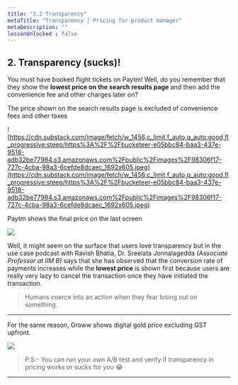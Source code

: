 ```yaml
---
title: "3.2 Transparency"
metaTitle: "Transparency | Pricing for product manager"
metaDescription: ""
lessonUnlocked : false
---
```


## 2. Transparency (sucks)!

You must have booked flight tickets on Paytm! Well, do you remember that they show the **lowest price on the search results page** and then add the convenience fee and other charges later on?

The price shown on the search results page is excluded of convenience fees and other taxes

![https://cdn.substack.com/image/fetch/w_1456,c_limit,f_auto,q_auto:good,fl_progressive:steep/https%3A%2F%2Fbucketeer-e05bbc84-baa3-437e-9518-adb32be77984.s3.amazonaws.com%2Fpublic%2Fimages%2F98306f17-727c-4cba-98a3-6cefde8dcaec_1692x605.jpeg](https://cdn.substack.com/image/fetch/w_1456,c_limit,f_auto,q_auto:good,fl_progressive:steep/https%3A%2F%2Fbucketeer-e05bbc84-baa3-437e-9518-adb32be77984.s3.amazonaws.com%2Fpublic%2Fimages%2F98306f17-727c-4cba-98a3-6cefde8dcaec_1692x605.jpeg)

Paytm shows the final price on the last screen

<div class="img-center img-70">

<img src="https://cdn.substack.com/image/fetch/w_1456,c_limit,f_auto,q_auto:good,fl_progressive:steep/https%3A%2F%2Fbucketeer-e05bbc84-baa3-437e-9518-adb32be77984.s3.amazonaws.com%2Fpublic%2Fimages%2Fbeb8b47c-5750-4f05-93f7-866d08b6d2dd_384x556.png" />

</div>

Well, it might seem on the surface that users love transparency but in the use case podcast with Ravish Bhatia, Dr. Sreelata Jonnalagedda *(Associate Professor at IIM B)* says that she has observed that the conversion rate of payments increases while the **lowest price** is shown first because users are really very lazy to cancel the transaction once they have initiated the transaction.

> Humans coerce into an action when they fear losing out on something.
> 

---



For the same reason, Groww shows digital gold price excluding GST upfront.

<div class="img-center img-70">

<img src="https://cdn.substack.com/image/fetch/w_1456,c_limit,f_auto,q_auto:good,fl_progressive:steep/https%3A%2F%2Fbucketeer-e05bbc84-baa3-437e-9518-adb32be77984.s3.amazonaws.com%2Fpublic%2Fimages%2F22e7a1f8-e8a5-455e-b354-77ed73330856_910x527.png" />

</div>

> P.S:- You can run your own A/B test and verify if transparency in pricing works or sucks for you 😂


---


